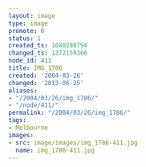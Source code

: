 ```yaml
---
layout: image
type: image
promote: 0
status: 1
created_ts: 1080280794
changed_ts: 1372159366
node_id: 411
title: IMG_1786
created: '2004-03-26'
changed: '2013-06-25'
aliases:
- "/2004/03/26/img_1786/"
- "/node/411/"
permalink: "/2004/03/26/img_1786/"
tags:
- Melbourne
images:
- src: image/images/img_1786-411.jpg
  name: img_1786-411.jpg
---
```


